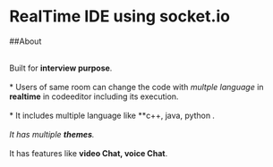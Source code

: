 
# RealTime IDE using socket.io

##About

<br>Built for **interview purpose**.</br>
<br>* Users of same room can change the code with *multple language* in **realtime** in codeeditor including its execution.</br>
<br>* It includes multiple language like **c++, java, python **.</br>
<br>* It has multiple **themes**.</br>
<br>* It has features like **video Chat, voice Chat**.</br>


